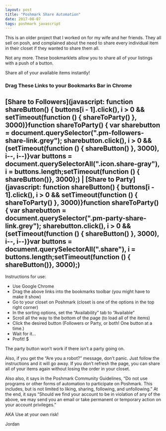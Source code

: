 ```yaml
---
layout: post
title: "Poshmark Share Automation"
date: 2017-08-07
tags: poshmark javascript
---
```


This is an older project that I worked on for my wife and her friends. They all sell on posh, and complained about the need to share every individual item in their closet if they wanted to share them all.

Not any more. These bookmarklets allow you to share all of your listings with a push of a button.

Share all of your available items instantly!

### Drag These Links to your Bookmarks Bar in Chrome
## [Share to Followers](javascript: function shareButton() {    buttons[i - 1].click(), i > 0 && setTimeout(function () {        shareToParty()    }, 3000)}function shareToParty() {    var sharebutton = document.querySelector(".pm-followers-share-link.grey");    sharebutton.click(), i > 0 && (setTimeout(function () {        shareButton()    }, 3000), i--, i--)}var buttons = document.querySelectorAll(".icon.share-gray"),    i = buttons.length;setTimeout(function () {    shareButton()}, 3000);) | [Share to Party](javascript: function shareButton() {    buttons[i - 1].click(), i > 0 && setTimeout(function () {        shareToParty()    }, 3000)}function shareToParty() {    var sharebutton = document.querySelector(".pm-party-share-link.grey");    sharebutton.click(), i > 0 && (setTimeout(function () {        shareButton()    }, 3000), i--, i--)}var buttons = document.querySelectorAll(".share"),    i = buttons.length;setTimeout(function () {    shareButton()}, 3000);)

Instructions for use:
* Use Google Chrome
* Drag the above links into the bookmarks toolbar (you might have to make it show)
* Go to your closet on Poshmark (closet is one of the options in the top right corner)
* In the sorting options, set the “Availability” tab to “Available”
* Scroll all the way to the bottom of the page (to load all of the items)
* Click the desired button (Followers or Party, or both! One button at a time.)
* Wait for it…
* Profit! $

The party button won’t work if there isn’t a party going on.

Also, if you get the “Are you a robot?” message, don’t panic. Just follow the instructions and it will go away. If you don’t refresh the page, you can share all of your items again without losing the order in your closet.

Also also, it says in the Poshmark Community Guidelines, “Do not use programs or other forms of automation to participate on Poshmark. This includes, but is not limited to liking, sharing, following, and unfollowing.” At the end, it says “Should we find your account to be in violation of any of the above, we may send you an email or take permanent or temporary action on your account privileges.”

AKA Use at your own risk!

Jordan

